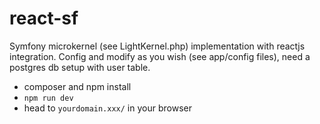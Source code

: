 # react-sf
Symfony microkernel (see LightKernel.php) implementation with reactjs integration.
Config and modify as you wish (see app/config files), need a postgres db setup with user table.

- composer and npm install
- `npm run dev`
- head to `yourdomain.xxx/` in your browser
